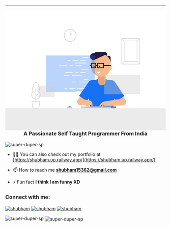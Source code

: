 
 
 
<hr>


  <img align="right" width="520" alt="GIF" src="https://github.com/super-duper-sp/super-duper-sp/blob/main/animated.gif" />
<h3 align="center">A Passionate Self Taught Programmer From India</h3>

<p align="left"> <img src="https://komarev.com/ghpvc/?username=super-duper-sp&label=Profile%20views&color=129e00&style=plastic" alt="super-duper-sp" /> </p>


- 👨‍💻 You can also check out my portfolio at [https://shubham.up.railway.app/](https://shubham.up.railway.app/)

- 📫 How to reach me **shubham15362@gmail.com**

- ⚡ Fun fact **I think I am funny XD**

<h3 align="left">Connect with me:</h3>
<p align="left">
<!-- <a href="https://twitter.com/" target="blank"><img align="center" src="https://cdn.jsdelivr.net/npm/simple-icons@3.0.1/icons/twitter.svg" alt="shubham" height="30" width="40" /></a> -->
<a href="https://www.linkedin.com/in/shubham-patidar-98ba5b148/" target="blank"><img align="center" src="https://cdn.jsdelivr.net/npm/simple-icons@3.0.1/icons/linkedin.svg" alt="shubham" height="30" width="40" /></a>
<a href="https://www.instagram.com/___shubham___patidar___/" target="blank"><img align="center" src="https://cdn.jsdelivr.net/npm/simple-icons@3.0.1/icons/instagram.svg" alt="shubham" height="30" width="40" /></a>
<a href="https://www.youtube.com/@ShubhamPatidar" target="blank"><img align="center" src="https://cdn.jsdelivr.net/npm/simple-icons@3.0.1/icons/youtube.svg" alt="shubham" height="30" width="40" /></a>
</p>

<!--<h3 align="left">Languages and Tools:</h3>
<p align="left"> <a href="https://www.cprogramming.com/" target="_blank"> <img src="https://devicons.github.io/devicon/devicon.git/icons/c/c-original.svg" alt="c" width="40" height="40"/> </a> <a href="https://www.w3schools.com/cpp/" target="_blank"> <img src="https://devicons.github.io/devicon/devicon.git/icons/cplusplus/cplusplus-original.svg" alt="cplusplus" width="40" height="40"/> </a> <a href="https://www.w3schools.com/css/" target="_blank"> <img src="https://devicons.github.io/devicon/devicon.git/icons/css3/css3-original-wordmark.svg" alt="css3" width="40" height="40"/> </a> <a href="https://www.figma.com/" target="_blank"> <img src="https://www.vectorlogo.zone/logos/figma/figma-icon.svg" alt="figma" width="40" height="40"/> </a> <a href="https://flutter.dev" target="_blank"> <img src="https://www.vectorlogo.zone/logos/flutterio/flutterio-icon.svg" alt="flutter" width="40" height="40"/> </a> <a href="https://git-scm.com/" target="_blank"> <img src="https://www.vectorlogo.zone/logos/git-scm/git-scm-icon.svg" alt="git" width="40" height="40"/> </a> <a href="https://www.w3.org/html/" target="_blank"> <img src="https://devicons.github.io/devicon/devicon.git/icons/html5/html5-original-wordmark.svg" alt="html5" width="40" height="40"/> </a> <a href="https://www.linux.org/" target="_blank"> <img src="https://devicons.github.io/devicon/devicon.git/icons/linux/linux-original.svg" alt="linux" width="40" height="40"/> </a> <a href="https://www.photoshop.com/en" target="_blank"> <img src="https://devicons.github.io/devicon/devicon.git/icons/photoshop/photoshop-plain.svg" alt="photoshop" width="40" height="40"/> </a> <a href="https://www.python.org" target="_blank"> <img src="https://devicons.github.io/devicon/devicon.git/icons/python/python-original.svg" alt="python" width="40" height="40"/> </a> </p>
-->
<p><img align="left" src="https://github-readme-stats.vercel.app/api/top-langs?username=super-duper-sp&show_icons=true&locale=en&layout=compact" alt="super-duper-sp" /></p>

<p>&nbsp;<img align="center" src="" alt="super-duper-sp" /></p>
